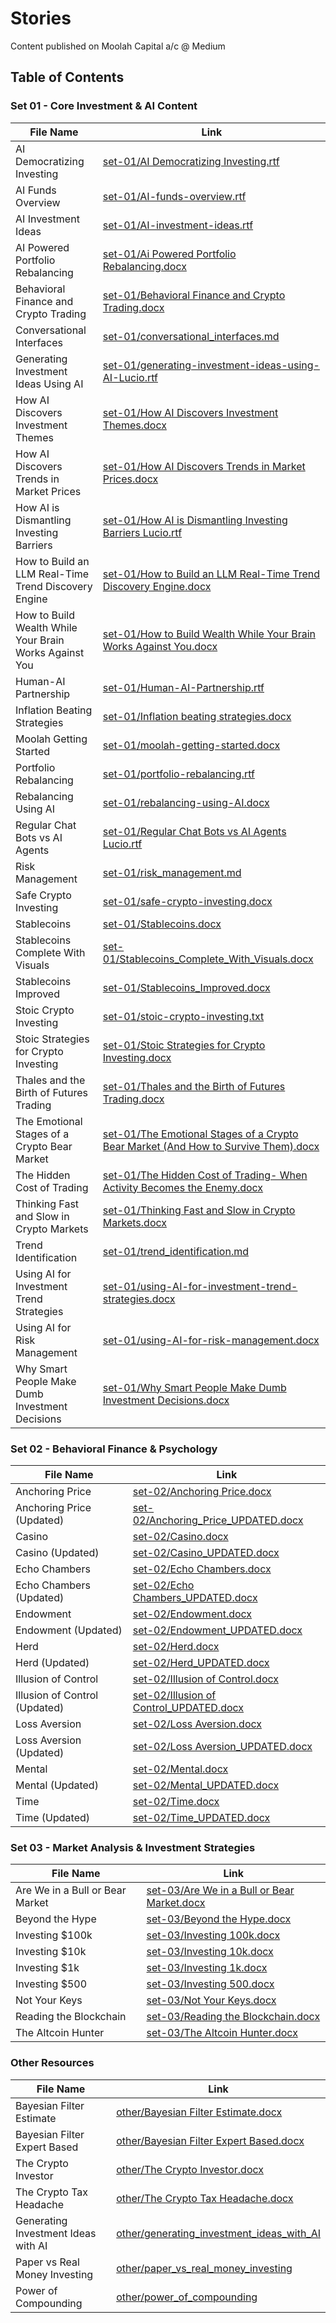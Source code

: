 # Stories

Content published on Moolah Capital a/c @ Medium

## Table of Contents

### Set 01 - Core Investment & AI Content

| File Name | Link |
|-----------|------|
| AI Democratizing Investing | [set-01/AI Democratizing Investing.rtf](./set-01/AI%20Democratizing%20Investing.rtf) |
| AI Funds Overview | [set-01/AI-funds-overview.rtf](./set-01/AI-funds-overview.rtf) |
| AI Investment Ideas | [set-01/AI-investment-ideas.rtf](./set-01/AI-investment-ideas.rtf) |
| AI Powered Portfolio Rebalancing | [set-01/Ai Powered Portfolio Rebalancing.docx](./set-01/Ai%20Powered%20Portfolio%20Rebalancing.docx) |
| Behavioral Finance and Crypto Trading | [set-01/Behavioral Finance and Crypto Trading.docx](./set-01/Behavioral%20Finance%20and%20Crypto%20Trading.docx) |
| Conversational Interfaces | [set-01/conversational_interfaces.md](./set-01/conversational_interfaces.md) |
| Generating Investment Ideas Using AI | [set-01/generating-investment-ideas-using-AI-Lucio.rtf](./set-01/generating-investment-ideas-using-AI-Lucio.rtf) |
| How AI Discovers Investment Themes | [set-01/How AI Discovers Investment Themes.docx](./set-01/How%20AI%20Discovers%20Investment%20Themes.docx) |
| How AI Discovers Trends in Market Prices | [set-01/How AI Discovers Trends in Market Prices.docx](./set-01/How%20AI%20Discovers%20Trends%20in%20Market%20Prices.docx) |
| How AI is Dismantling Investing Barriers | [set-01/How AI is Dismantling Investing Barriers Lucio.rtf](./set-01/How%20AI%20is%20Dismantling%20Investing%20Barriers%20Lucio.rtf) |
| How to Build an LLM Real-Time Trend Discovery Engine | [set-01/How to Build an LLM Real-Time Trend Discovery Engine.docx](./set-01/How%20to%20Build%20an%20LLM%20Real-Time%20Trend%20Discovery%20Engine.docx) |
| How to Build Wealth While Your Brain Works Against You | [set-01/How to Build Wealth While Your Brain Works Against You.docx](./set-01/How%20to%20Build%20Wealth%20While%20Your%20Brain%20Works%20Against%20You.docx) |
| Human-AI Partnership | [set-01/Human-AI-Partnership.rtf](./set-01/Human-AI-Partnership.rtf) |
| Inflation Beating Strategies | [set-01/Inflation beating strategies.docx](./set-01/Inflation%20beating%20strategies.docx) |
| Moolah Getting Started | [set-01/moolah-getting-started.docx](./set-01/moolah-getting-started.docx) |
| Portfolio Rebalancing | [set-01/portfolio-rebalancing.rtf](./set-01/portfolio-rebalancing.rtf) |
| Rebalancing Using AI | [set-01/rebalancing-using-AI.docx](./set-01/rebalancing-using-AI.docx) |
| Regular Chat Bots vs AI Agents | [set-01/Regular Chat Bots vs AI Agents Lucio.rtf](./set-01/Regular%20Chat%20Bots%20vs%20AI%20Agents%20Lucio.rtf) |
| Risk Management | [set-01/risk_management.md](./set-01/risk_management.md) |
| Safe Crypto Investing | [set-01/safe-crypto-investing.docx](./set-01/safe-crypto-investing.docx) |
| Stablecoins | [set-01/Stablecoins.docx](./set-01/Stablecoins.docx) |
| Stablecoins Complete With Visuals | [set-01/Stablecoins_Complete_With_Visuals.docx](./set-01/Stablecoins_Complete_With_Visuals.docx) |
| Stablecoins Improved | [set-01/Stablecoins_Improved.docx](./set-01/Stablecoins_Improved.docx) |
| Stoic Crypto Investing | [set-01/stoic-crypto-investing.txt](./set-01/stoic-crypto-investing.txt) |
| Stoic Strategies for Crypto Investing | [set-01/Stoic Strategies for Crypto Investing.docx](./set-01/Stoic%20Strategies%20for%20Crypto%20Investing.docx) |
| Thales and the Birth of Futures Trading | [set-01/Thales and the Birth of Futures Trading.docx](./set-01/Thales%20and%20the%20Birth%20of%20Futures%20Trading.docx) |
| The Emotional Stages of a Crypto Bear Market | [set-01/The Emotional Stages of a Crypto Bear Market (And How to Survive Them).docx](./set-01/The%20Emotional%20Stages%20of%20a%20Crypto%20Bear%20Market%20(And%20How%20to%20Survive%20Them).docx) |
| The Hidden Cost of Trading | [set-01/The Hidden Cost of Trading- When Activity Becomes the Enemy.docx](./set-01/The%20Hidden%20Cost%20of%20Trading-%20When%20Activity%20Becomes%20the%20Enemy.docx) |
| Thinking Fast and Slow in Crypto Markets | [set-01/Thinking Fast and Slow in Crypto Markets.docx](./set-01/Thinking%20Fast%20and%20Slow%20in%20Crypto%20Markets.docx) |
| Trend Identification | [set-01/trend_identification.md](./set-01/trend_identification.md) |
| Using AI for Investment Trend Strategies | [set-01/using-AI-for-investment-trend-strategies.docx](./set-01/using-AI-for-investment-trend-strategies.docx) |
| Using AI for Risk Management | [set-01/using-AI-for-risk-management.docx](./set-01/using-AI-for-risk-management.docx) |
| Why Smart People Make Dumb Investment Decisions | [set-01/Why Smart People Make Dumb Investment Decisions.docx](./set-01/Why%20Smart%20People%20Make%20Dumb%20Investment%20Decisions.docx) |

### Set 02 - Behavioral Finance & Psychology

| File Name | Link |
|-----------|------|
| Anchoring Price | [set-02/Anchoring Price.docx](./set-02/Anchoring%20Price.docx) |
| Anchoring Price (Updated) | [set-02/Anchoring_Price_UPDATED.docx](./set-02/Anchoring_Price_UPDATED.docx) |
| Casino | [set-02/Casino.docx](./set-02/Casino.docx) |
| Casino (Updated) | [set-02/Casino_UPDATED.docx](./set-02/Casino_UPDATED.docx) |
| Echo Chambers | [set-02/Echo Chambers.docx](./set-02/Echo%20Chambers.docx) |
| Echo Chambers (Updated) | [set-02/Echo Chambers_UPDATED.docx](./set-02/Echo%20Chambers_UPDATED.docx) |
| Endowment | [set-02/Endowment.docx](./set-02/Endowment.docx) |
| Endowment (Updated) | [set-02/Endowment_UPDATED.docx](./set-02/Endowment_UPDATED.docx) |
| Herd | [set-02/Herd.docx](./set-02/Herd.docx) |
| Herd (Updated) | [set-02/Herd_UPDATED.docx](./set-02/Herd_UPDATED.docx) |
| Illusion of Control | [set-02/Illusion of Control.docx](./set-02/Illusion%20of%20Control.docx) |
| Illusion of Control (Updated) | [set-02/Illusion of Control_UPDATED.docx](./set-02/Illusion%20of%20Control_UPDATED.docx) |
| Loss Aversion | [set-02/Loss Aversion.docx](./set-02/Loss%20Aversion.docx) |
| Loss Aversion (Updated) | [set-02/Loss Aversion_UPDATED.docx](./set-02/Loss%20Aversion_UPDATED.docx) |
| Mental | [set-02/Mental.docx](./set-02/Mental.docx) |
| Mental (Updated) | [set-02/Mental_UPDATED.docx](./set-02/Mental_UPDATED.docx) |
| Time | [set-02/Time.docx](./set-02/Time.docx) |
| Time (Updated) | [set-02/Time_UPDATED.docx](./set-02/Time_UPDATED.docx) |

### Set 03 - Market Analysis & Investment Strategies

| File Name | Link |
|-----------|------|
| Are We in a Bull or Bear Market | [set-03/Are We in a Bull or Bear Market.docx](./set-03/Are%20We%20in%20a%20Bull%20or%20Bear%20Market.docx) |
| Beyond the Hype | [set-03/Beyond the Hype.docx](./set-03/Beyond%20the%20Hype.docx) |
| Investing $100k | [set-03/Investing 100k.docx](./set-03/Investing%20100k.docx) |
| Investing $10k | [set-03/Investing 10k.docx](./set-03/Investing%2010k.docx) |
| Investing $1k | [set-03/Investing 1k.docx](./set-03/Investing%201k.docx) |
| Investing $500 | [set-03/Investing 500.docx](./set-03/Investing%20500.docx) |
| Not Your Keys | [set-03/Not Your Keys.docx](./set-03/Not%20Your%20Keys.docx) |
| Reading the Blockchain | [set-03/Reading the Blockchain.docx](./set-03/Reading%20the%20Blockchain.docx) |
| The Altcoin Hunter | [set-03/The Altcoin Hunter.docx](./set-03/The%20Altcoin%20Hunter.docx) |

### Other Resources

| File Name | Link |
|-----------|------|
| Bayesian Filter Estimate | [other/Bayesian Filter Estimate.docx](./other/Bayesian%20Filter%20Estimate.docx) |
| Bayesian Filter Expert Based | [other/Bayesian Filter Expert Based.docx](./other/Bayesian%20Filter%20Expert%20Based.docx) |
| The Crypto Investor | [other/The Crypto Investor.docx](./other/The%20Crypto%20Investor.docx) |
| The Crypto Tax Headache | [other/The Crypto Tax Headache.docx](./other/The%20Crypto%20Tax%20Headache.docx) |
| Generating Investment Ideas with AI | [other/generating_investment_ideas_with_AI](./other/generating_investment_ideas_with_AI) |
| Paper vs Real Money Investing | [other/paper_vs_real_money_investing](./other/paper_vs_real_money_investing) |
| Power of Compounding | [other/power_of_compounding](./other/power_of_compounding) |
